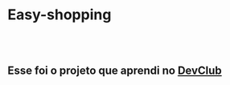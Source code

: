 <h1>Easy-shopping</h1>
<br>
<br>
<h2>Esse foi o projeto que aprendi no <a href="https://rodolfomori.com.br/devclub">DevClub</a></h2>
